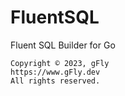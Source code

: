 # FluentSQL

Fluent SQL Builder for Go

    Copyright © 2023, gFly
    https://www.gFly.dev
    All rights reserved.
